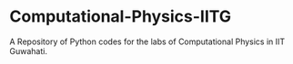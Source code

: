 # Computational-Physics-IITG
A Repository of Python codes for the labs of Computational Physics in IIT Guwahati.
